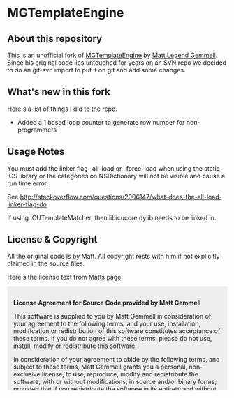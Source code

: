 MGTemplateEngine
================

About this repository
---------------------

This is an unofficial fork of [MGTemplateEngine](http://mattgemmell.com/2008/05/20/mgtemplateengine-templates-with-cocoa) by [Matt Legend Gemmell](http://mattgemmell.com).
Since his original code lies untouched for years on an SVN repo we decided to do an git-svn import to put it on git and add some changes.


What's new in this fork
-----------------------

Here's a list of things I did to the repo.

 * Added a 1 based loop counter to generate row number for non-programmers

Usage Notes
-----------

You must add the linker flag -all_load or -force_load when using the static iOS library or the categories on NSDictionary will not be visible and cause a run time error.

See http://stackoverflow.com/questions/2906147/what-does-the-all-load-linker-flag-do

If using ICUTemplateMatcher, then libicucore.dylib needs to be linked in.

License & Copyright
-------------------

All the original code is by Matt. All copyright rests with him if not explicitly claimed in the source files.

Here's the license text from [Matts page](http://mattgemmell.com/license):

<div style="height:15em; overflow:scroll; overflow-x:hidden; background-color:#eeeeee; padding:1em">
<p><strong>License Agreement for Source Code provided by Matt Gemmell</strong></p>
<p>This software is supplied to you by Matt Gemmell in consideration of your agreement to the following terms, and your use, installation, modification or redistribution of this software constitutes acceptance of these terms. If you do not agree with these terms, please do not use, install, modify or redistribute this software.</p>
<p>In consideration of your agreement to abide by the following terms, and subject to these terms, Matt Gemmell grants you a personal, non-exclusive license, to use, reproduce, modify and redistribute the software, with or without modifications, in source and/or binary forms; provided that if you redistribute the software in its entirety and without modifications, you must retain this notice and the following text and disclaimers in all such redistributions of the software, and that in all cases attribution of Matt Gemmell as the original author of the source code shall be included in all such resulting software products or distributions. Neither the name, trademarks, service marks or logos of Matt Gemmell may be used to endorse or promote products derived from the software without specific prior written permission from Matt Gemmell. Except as expressly stated in this notice, no other rights or licenses, express or implied, are granted by Matt Gemmell herein, including but not limited to any patent rights that may be infringed by your derivative works or by other works in which the software may be incorporated.</p>
<p>The software is provided by Matt Gemmell on an "AS IS" basis. MATT GEMMELL MAKES NO WARRANTIES, EXPRESS OR IMPLIED, INCLUDING WITHOUT LIMITATION THE IMPLIED WARRANTIES OF NON-INFRINGEMENT, MERCHANTABILITY AND FITNESS FOR A PARTICULAR PURPOSE, REGARDING THE SOFTWARE OR ITS USE AND OPERATION ALONE OR IN COMBINATION WITH YOUR PRODUCTS.</p>
<p>IN NO EVENT SHALL MATT GEMMELL BE LIABLE FOR ANY SPECIAL, INDIRECT, INCIDENTAL OR CONSEQUENTIAL DAMAGES (INCLUDING, BUT NOT LIMITED TO, PROCUREMENT OF SUBSTITUTE GOODS OR SERVICES; LOSS OF USE, DATA, OR PROFITS; OR BUSINESS INTERRUPTION) ARISING IN ANY WAY OUT OF THE USE, REPRODUCTION, MODIFICATION AND/OR DISTRIBUTION OF THE SOFTWARE, HOWEVER CAUSED AND WHETHER UNDER THEORY OF CONTRACT, TORT (INCLUDING NEGLIGENCE), STRICT LIABILITY OR OTHERWISE, EVEN IF MATT GEMMELL HAS BEEN ADVISED OF THE POSSIBILITY OF SUCH DAMAGE.</p>
</div>

